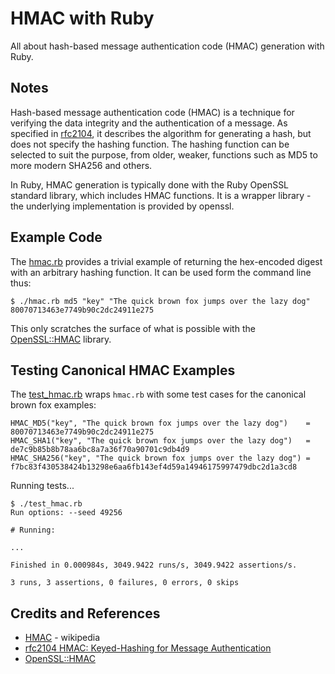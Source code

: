 # HMAC with Ruby

All about hash-based message authentication code (HMAC) generation with Ruby.

## Notes

Hash-based message authentication code (HMAC) is a technique for verifying the data integrity and the authentication of a message.
As specified in [rfc2104](https://tools.ietf.org/html/rfc2104), it describes the algorithm for generating a hash,
but does not specify the hashing function. The hashing function can be selected to suit the purpose, from older, weaker, functions
such as MD5 to more modern SHA256 and others.

In Ruby, HMAC generation is typically done with the Ruby OpenSSL standard library, which includes HMAC functions.
It is a wrapper library - the underlying implementation is provided by openssl.


## Example Code

The [hmac.rb](./hmac.rb) provides a trivial example of returning the hex-encoded digest with an arbitrary hashing function.
It can be used form the command line thus:

    $ ./hmac.rb md5 "key" "The quick brown fox jumps over the lazy dog"
    80070713463e7749b90c2dc24911e275

This only scratches the surface of what is possible with the
[OpenSSL::HMAC](https://ruby-doc.org/stdlib-2.1.0/libdoc/openssl/rdoc/OpenSSL/HMAC.html) library.

## Testing Canonical HMAC Examples

The [test_hmac.rb](./test_hmac.rb) wraps `hmac.rb` with some test cases for the canonical brown fox examples:

    HMAC_MD5("key", "The quick brown fox jumps over the lazy dog")    = 80070713463e7749b90c2dc24911e275
    HMAC_SHA1("key", "The quick brown fox jumps over the lazy dog")   = de7c9b85b8b78aa6bc8a7a36f70a90701c9db4d9
    HMAC_SHA256("key", "The quick brown fox jumps over the lazy dog") = f7bc83f430538424b13298e6aa6fb143ef4d59a14946175997479dbc2d1a3cd8

Running tests...

    $ ./test_hmac.rb
    Run options: --seed 49256

    # Running:

    ...

    Finished in 0.000984s, 3049.9422 runs/s, 3049.9422 assertions/s.

    3 runs, 3 assertions, 0 failures, 0 errors, 0 skips

## Credits and References
* [HMAC](https://en.wikipedia.org/wiki/HMAC) - wikipedia
* [rfc2104 HMAC: Keyed-Hashing for Message Authentication](https://tools.ietf.org/html/rfc2104)
* [OpenSSL::HMAC](https://ruby-doc.org/stdlib-2.1.0/libdoc/openssl/rdoc/OpenSSL/HMAC.html)
